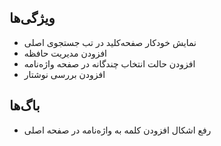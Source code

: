 ## ویژگی‌ها

* نمایش خودکار صفحه‌کلید در تب جستجوی اصلی
* افزودن مدیریت حافظه
* افزودن حالت انتخاب چندگانه در صفحه واژه‌نامه
* افزودن بررسی نوشتار

## باگ‌ها

* رفع اشکال افزودن کلمه به واژه‌نامه در صفحه اصلی